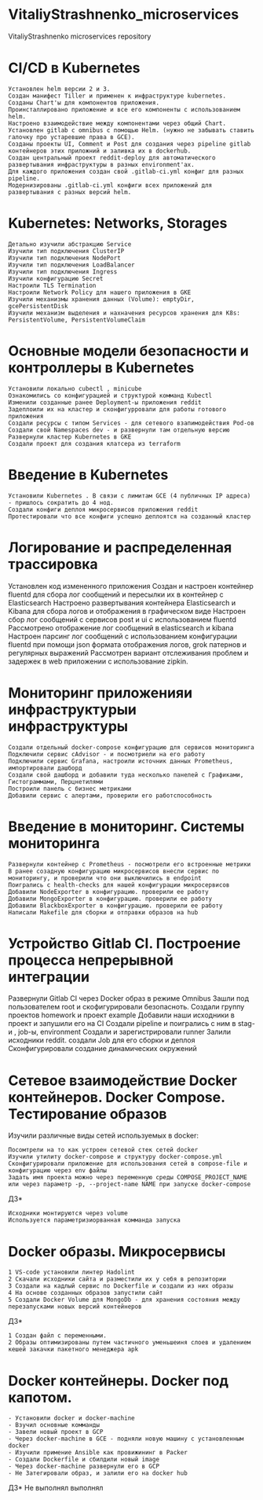 
# VitaliyStrashnenko_microservices
VitaliyStrashnenko microservices repository

# CI/CD в Kubernetes

    Установлен helm версии 2 и 3.
    Создан манифест Tiller и применен к инфраструктуре kubernetes.
    Созданы Chart'ы для компонентов приложения.
    Проинсталлировано приложение и все его компоненты с использованием helm.
    Настроено взаимодействие между компонентами через общий Chart.
    Установлен gitlab с omnibus с помощью Helm. (нужно не забывать ставить галочку про устаревшие права в GCE).
    Созданы проекты UI, Comment и Post для создания через pipeline gitlab контейнеров этих приложний и заливка их в dockerhub.
    Создан центральный проект reddit-deploy для автоматического развертывания инфраструктуры в разных environment'ах.
    Для каждого приложения создан свой .gitlab-ci.yml конфиг для разных pipeline.
    Модернизированы .gitlab-ci.yml конфиги всех приложений для развертывания с разных версий helm.

# Kubernetes: Networks, Storages

    Детально изучили абстракцию Service
    Изучили тип подключения ClusterIP
    Изучили тип подключения NodePort
    Изучили тип подключения LoadBalancer
    Изучили тип подключения Ingress
    Изучили конфигурацию Secret
    Настроили TLS Termination
    Настроили Network Policy для нашего приложения в GKE
    Изучили механизмы хранения данных (Volume): emptyDir, gcePersistentDisk
    Изучили механизм выделения и нахначения ресурсов хранения для K8s: PersistentVolume, PersistentVolumeClaim


# Основные модели безопасности и контроллеры в Kubernetes

    Установили локально cubectl , minicube
    Ознакомились со конфигурацией и структурой комманд Kubectl
    Изменили созданные ранее Deployment-ы приложения reddit
    Задеплоили их на кластер и сконфигурровали для работы готового приложения
    Создали ресурсы с типом Services - для сетевого взапимодействия Pod-ов
    Создали свой Namespaces dev - и развернули там отдельную версию
    Развернули кластер Kubernetes в GKE
    Создали проект для создания клатсера из terraform


# Введение в Kubernetes

    Установили Kubernetes . В связи с лимитам GCE (4 публичных IP адреса) - пришлось сократить до 4 нод. 
    Создали конфиги деплоя микросервисов приложения reddit
    Протестировали что все конфиги успешно деплоятся на созданный кластер


#  Логирование и распределенная трассировка
 Установлен код измененного приложения
 Создан и настроен контейнер fluentd для сбора лог сообщений и пересылки их в контейнер с Elasticsearch
 Настроено развертывания контейнера Elasticsearch и Kibana для сбора логов и отображения в графическом виде
 Настроен сбор лог сообщений с сервисов post и ui с использованием fluentd
 Рассмотрено отображение лог сообщений в elasticsearch и kibana
 Настроен парсинг лог сообщений с использованием конфигурации fluentd при помощи json формата отображения логов, grok патернов и регулярных выражений
 Рассмотрен вариант отслеживания проблем и задержек в web приложении с использование zipkin.

#  Мониторинг приложенияи инфраструктурыи инфраструктуры

    Создали отдельный docker-compose конфигурацию для сервисов мониторинга
    Подключили сервис cAdvisor - и посмотриели на его работу
    Подключили сервис Grafana, настроили источник данных Prometheus, импортировали дашборд
    Создали свой дашборд и добавили туда несколько панелей с Графиками, Гистограммами, Перцнетилями
    Построили панель с бизнес метриками
    Добавили сервис с алертами, проверили его работспособность


# Введение в мониторинг. Системы мониторинга

    Развернули контейнер с Prometheus - посмотрели его встроенные метрики
    В ранее созадную конфигурацию микросервисов внесли сервис по мониторингу, и проверили что они выключились в endpoint
    Поигрались с health-checks для нашей конфигурации микросервисов
    Добавили NodeExporter в конфигурацию. проверили ее работу
    Добавили MongoExporter в конфигурацию. проверили ее работу
    Добавили BlackboxExporter в конфигурацию. проверили ее работу
    Написали Makefile для сборки и отправки образов на hub


# Устройство Gitlab CI. Построение процесса непрерывной интеграции

 Развернули Gitlab CI  через Docker образ в режиме Omnibus
 Зашли под пользователем  root и скофигурировали  безопасноть.
 Создали группу проектов homework и проект example
 Добавили наши исходники в проект и запушили его на CI
 Создали pipeline и поигрались с ним в  stag-и , job-ы, environment
 Создали и зарегистрировали runner
 Залили исходники  reddit. создали Job для  его сборки и деплоя
 Сконфигурировали создание динамических окружений

# Сетевое взаимодействие Docker контейнеров. Docker Compose. Тестирование образов 

Изучили различные виды сетей используемых в docker:
    
    Посомтрели на то как устроен сетевой стек сетей docker
    Изучили утилиту docker-compose и структуру docker-compose.yml
    Сконфигурировали приложение для использования сетей в compose-file и конфигурацию через env файлы
    Задать имя проекта можно через переменную среды COMPOSE_PROJECT_NAME или через параметр -p, --project-name NAME при запуске docker-compose

ДЗ*

    Исходники монтируются через volume
    Используется параметризиорванная комманда запуска


# Docker образы. Микросервисы
    1 VS-code установили линтер Hadolint
    2 Скачали исходники сайта и разместили их у себя в репозитории
    3 Создали на кадлый сервис по Dockerfile и создали из них образы
    4 На основе созданных образов запустили сайт
    5 Создали Docker Volume для MongoDb - для хранения состояния между перезапусками новых версий контейнеров
    
ДЗ*

    1 Создан файл с переменными.
    2 Образы оптимизированы путем частичного уменьшеиня слоев и удалением кешей закачки пакетного менеджера apk


# Docker контейнеры. Docker под капотом.
    - Установили docker и docker-machine
    - Bзучил основные комманды
    - Завели новый проект в GCP
    - Через docker-machine в GCE - подняли новую машину с установленным docker
    - Изучили примение Ansible как провижининг в Packer
    - Создали Dockerfile и сбилдили новый image
    - Через docker-machine развернули его в GCP
    - Не Затегировали образ, и залили его на docker hub

ДЗ* Не выполнял выполнял
